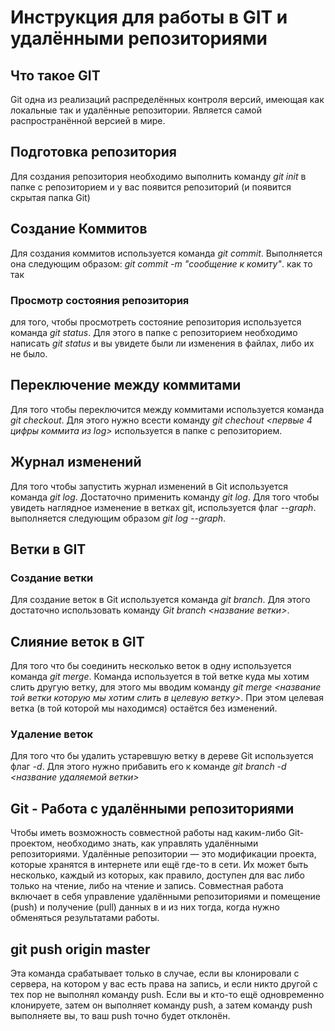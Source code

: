 # Инструкция для работы в GIT и удалёнными репозиториями

## Что такое GIT

Git одна из реализаций распределённых контроля версий, имеющая как локальные так и удалённые репозитории. Является самой распространённой версией в мире.

## Подготовка репозитория

Для создания репозитория необходимо выполнить команду *git init* в папке с репозиторием и у вас появится репозиторий (и появится скрытая папка Git)

## Создание Коммитов

Для создания коммитов используется команда *git commit*. Выполняется она следующим образом: *git commit -m "сообщение к комиту"*.
как то так

### Просмотр состояния репозитория

для того, чтобы просмотреть состояние репозитория используется команда *git status*. Для этого в папке с репозиторием необходимо написать *git status* и вы увидете были ли изменения в файлах, либо их не было. 


## Переключение между коммитами

Для того чтобы переключится между коммитами используется команда *git checkout*. Для этого нужно всести команду *git chechout <первые 4 цифры коммита из log>* используется в папке с репозиторием.

## Журнал изменений

Для того чтобы запустить журнал изменений в Git используется команда *git log*. Достаточно применить команду *git log*. Для того чтобы увидеть наглядное изменение в ветках git, используется флаг *--graph*. выполняется следующим образом *git log --graph*.

## Ветки в GIT
 
### Создание ветки

Для создание веток в Git используется команда *git branch*. Для этого достаточно использовать команду *Git branch <название ветки>*. 

## Слияние веток в GIT

Для того что бы соединить несколько веток в одну используется команда *git merge*. Команда используется в той ветке куда мы хотим слить другую ветку, для этого мы вводим команду *git merge <название той ветки которую мы хотим слить в целевую ветку>*. При этом целевая ветка (в той которой мы находимся) остаётся без изменений.

### Удаление веток

Для того что бы удалить устаревшую ветку в дереве Git используется флаг *-d*. Для этого нужно прибавить его к команде *git branch -d <название удаляемой ветки>*

## Git - Работа с удалёнными репозиториями

Чтобы иметь возможность совместной работы над каким-либо Git-проектом, необходимо знать, как управлять удалёнными репозиториями. Удалённые репозитории — это модификации проекта, которые хранятся в интернете или ещё где-то в сети. Их может быть несколько, каждый из которых, как правило, доступен для вас либо только на чтение, либо на чтение и запись. Совместная работа включает в себя управление удалёнными репозиториями и помещение (push) и получение (pull) данных в и из них тогда, когда нужно обменяться результатами работы.

## git push origin master

Эта команда срабатывает только в случае, если вы клонировали с сервера, на котором у вас есть права на запись, и если никто другой с тех пор не выполнял команду push. Если вы и кто-то ещё одновременно клонируете, затем он выполняет команду push, а затем команду push выполняете вы, то ваш push точно будет отклонён.